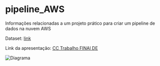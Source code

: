 # pipeline_AWS
Informações relacionadas a um projeto prático para criar um pipeline de dados na nuvem AWS

Dataset: [link](https://dados.pe.gov.br/dataset/despesas-com-a-covid19?authuser=0)

Link da apresentação: [CC Trabalho FINAl DE](https://drive.google.com/file/d/13liDurgYJesY-ULPArbT8bPeEtQJrzuv/view?usp=sharing)

![Diagrama](https://github.com/diegobarbosaa/pipeline_AWS/assets/42698260/3ea85a1e-6500-4863-82cb-a0e9bc67083a)
